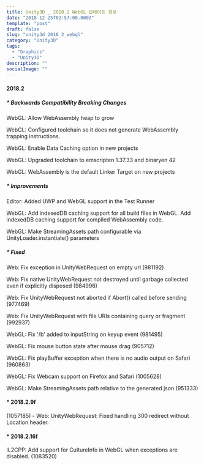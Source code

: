 ```yaml
---
title: Unity3D _ 2018.2 WebGL 업데이트 정보
date: "2018-12-25T02:57:00.000Z"
template: "post"
draft: false
slug: "unity3d_2018_2_webgl"
category: "Unity3D"
tags:
  - "Graphics"
  - "Unity3D"
description: ""
socialImage: ""
---
```


#### 2018.2

##### * Backwards Compatibility Breaking Changes

WebGL: Allow WebAssembly heap to grow

WebGL: Configured toolchain so it does not generate WebAssembly trapping instructions.

WebGL: Enable Data Caching option in new projects

WebGL: Upgraded toolchain to emscripten 1.37.33 and binaryen 42

WebGL: WebAssembly is the default Linker Target on new projects

##### * Improvements

Editor: Added UWP and WebGL support in the Test Runner

WebGL: Add indexedDB caching support for all build files in WebGL. Add indexedDB caching support for compiled WebAssembly code.

WebGL: Make StreamingAssets path configurable via UnityLoader.instantiate() parameters

##### * Fixed

Web: Fix exception in UnityWebRequest on empty url (981192)

Web: Fix native UnityWebRequest not destroyed until garbage collected even if explicitly disposed (984996)

Web: Fix UnityWebRequest not aborted if Abort() called before sending (977469)

Web: Fix UnityWebRequest with file URIs containing query or fragment (992937)

WebGL: Fix '/b' added to inputString on keyup event (981495)

WebGL: Fix mouse button state after mouse drag (905712)

WebGL: Fix playBuffer exception when there is no audio output on Safari (960863)

WebGL: Fix Webcam support on Firefox and Safari (1005628)

WebGL: Make StreamingAssets path relative to the generated json (951333)

#### * 2018.2.9f

(1057185) - Web: UnityWebRequest: Fixed handling 300 redirect without Location header.

#### * 2018.2.16f

IL2CPP: Add support for CultureInfo in WebGL when exceptions are disabled. (1083520)
